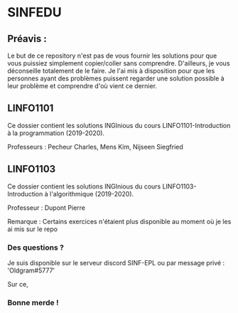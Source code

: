 # SINFEDU

## Préavis :
Le but de ce repository n'est pas de vous fournir les solutions pour que vous puissiez simplement copier/coller sans comprendre. D'ailleurs, je vous déconseille totalement de le faire.
Je l'ai mis à disposition pour que les personnes ayant des problèmes puissent regarder une solution possible à leur problème et comprendre d'où vient ce dernier.


## LINFO1101
Ce dossier contient les solutions INGInious du cours LINFO1101-Introduction à la programmation (2019-2020).

Professeurs : Pecheur Charles, Mens Kim, Nijseen Siegfried


## LINFO1103
Ce dossier contient les solutions INGInious du cours LINFO1103-Introduction à l'algorithmique (2019-2020).

Professeur : Dupont Pierre

Remarque : Certains exercices n'étaient plus disponible au moment où je les ai mis sur le repo


### Des questions ?
Je suis disponible sur le serveur discord SINF-EPL ou par message privé : 'Oldgram#5777'


Sur ce,
### Bonne merde !
